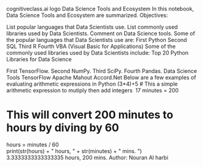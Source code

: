 cognitiveclass.ai logo
Data Science Tools and Ecosystem
In this notebook, Data Science Tools and Ecosystem are summarized.
Objectives:

List popular languages that Data Scientists use.
List commonly used libraries used by Data Scientists.
Comment on Data Science tools.
Some of the popular languages that Data Scientists use are:
First Python
Second SQL
Third R
Fourth VBA (Visual Basic for Applications)
Some of the commonly used libraries used by Data Scientists include:
Top 20 Python Libraries for Data Science

First TensorFlow.
Second NumPy.
Third SciPy.
Fourth Pandas.
Data Science Tools
TensorFlow
Apache Mahout
Accord.Net
Below are a few examples of evaluating arithmetic expressions in Python
(3*4)+5 # This a simple arithmetic expression to mutiply then add integers
​
17
minutes = 200 
# This will convert 200 minutes to hours by diving by 60
hours = minutes / 60  
print(str(hours) + " hours, " + str(minutes) + " mins. ")
​
3.3333333333333335 hours, 200 mins. 
Author:
Nouran Al harbi




